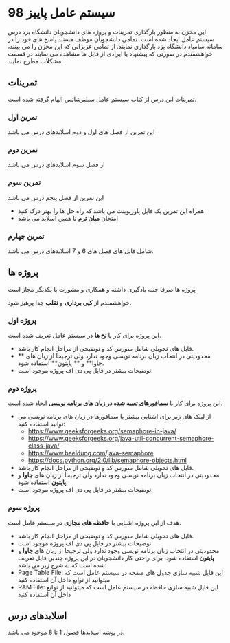 # سیستم عامل پاییز 98
این مخزن به منظور بارگذاری تمرینات و پروژه های دانشجویان دانشگاه یزد درس سیستم عامل ایجاد شده است.
تمامی دانشجویان موظف هستند پاسخ های خود را در سامانه سامیاد دانشگاه یزد بارگذاری نمایند.
از تمامی عزیزانی که این مخزن را می بینند، خواهشمندم در صورتی که پیشنهاد یا ایرادی از فایل ها مشاهده می نمایند در قسمت مشکلات مطرح نمایند.

## تمرینات
   تمرینات این درس از کتاب سیستم عامل سیلبرشاتس الهام گرفته شده است.
   ### تمرین اول
   این تمرین از فصل های اول و دوم اسلایدهای درس می باشد
   ### تمرین دوم
   از فصل سوم اسلایدهای درس می باشد
   ### تمرین سوم
   این تمرین از فصل پنجم درس می باشد
   * همراه این تمرین یک فایل پاورپوینت می باشد که راه حل ها را بهتر درک کنید
   * امتحان **میان ترم** تا همین اسلاید می باشد
   
   ### تمرین چهارم
شامل فایل های فصل های 6 و 7 اسلایدهای درس می باشد.

## پروژه ها
پروژه ها صرفا جنبه یادگیری داشته  و همکاری و مشورت با یکدیگر مجاز است

خواهشمندم از **کپی برداری** و **تقلب** جدا پرهیز شود.
### پروژه اول
این پروژه برای کار با **نخ ها** در سیستم عامل تعریف شده است.
* فایل های تحویلی شامل سورس کد و توضیحی از مراحل انجام کار باشد.
* محدودیتی در انتخاب زبان برنامه نویسی وجود ندارد ولی ترجیحا  از زبان های ** جاوا**  و ** پایتون**  استفاده شود.
* توضیحات بیشتر در فایل پی دی اف پروژه موجود است.
### پروژه دوم
این پروژه برای کار با **سمافورهای تعبیه شده در زبان های برنامه نویسی** ایجاد شده است.
* از لینک های زیر برای اشنایی بیشتر با سمافورها در زبان های برنامه نویسی می توانید استفاده کنید:
  * https://www.geeksforgeeks.org/semaphore-in-java/
  * https://www.geeksforgeeks.org/java-util-concurrent-semaphore-class-java/
  * https://www.baeldung.com/java-semaphore
  * https://docs.python.org/2.0/lib/semaphore-objects.html
* فایل های تحویلی شامل سورس کد و توضیحی از مراحل انجام کار باشد.
* محدودیتی در انتخاب زبان برنامه نویسی وجود ندارد ولی ترجیحا  از زبان های **جاوا**  و **پایتون**  استفاده شود.
* توضیحات بیشتر در فایل پی دی اف پروژه موجود است.
### پروژه سوم
هدف از این پروژه اشنایی با **حافظه های مجازی** در سیستم عامل است.
* فایل های تحویلی شامل سورس کد و توضیحی از مراحل انجام کار باشد.
* توضیحات بیشتر در فایل پی دی اف پروژه موجود است.
* محدودیتی در انتخاب زبان برنامه نویسی وجود ندارد ولی ترجیحا  از زبان های **جاوا**  و **پایتون**  استفاده شود.
برای راحتی کار دانشجویان در این پروژه چندین فایل تعریف شده است که به شرح زیر می باشد:
* Page Table File:
این فایل شبیه سازی جدول های صفحه در سیستم عامل است که میتوانید از توابع داخل آن استفاده کنید
* RAM File:
این فایل شبیه سازی حافظه در سیستم عامل است که میتوانید از توابع داخل آن استفاده کنید
## اسلایدهای درس
  در پوشه اسلایدها فصول 1 تا 8 موجود می باشد.

